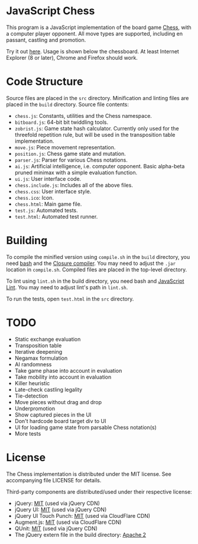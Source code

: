 # JavaScript Chess

This program is a JavaScript implementation of the board game [Chess](http://en.wikipedia.org/wiki/Chess), with a computer player opponent. All move types are supported, including en passant, castling and promotion.

Try it out [here](http://www.iki.fi/kbjorklu/chess/). Usage is shown below the chessboard. At least Internet Explorer (8 or later), Chrome and Firefox should work.

# Code Structure

Source files are placed in the `src` directory. Minification and linting files are placed in the `build` directory. Source file contents:

* `chess.js`: Constants, utilities and the Chess namespace.
* `bitboard.js`: 64-bit bit twiddling tools.
* `zobrist.js`: Game state hash calculator. Currently only used for the threefold repetition rule, but will be used in the transposition table implementation.
* `move.js`: Piece movement representation.
* `position.js`: Chess game state and mutation.
* `parser.js`: Parser for various Chess notations.
* `ai.js`: Artificial intelligence, i.e. computer opponent. Basic alpha-beta pruned minimax with a simple evaluation function.
* `ui.js`: User interface code.
* `chess.include.js`: Includes all of the above files.
* `chess.css`: User interface style.
* `chess.ico`: Icon.
* `chess.html`: Main game file.
* `test.js`: Automated tests.
* `test.html`: Automated test runner.

# Building

To compile the minified version using `compile.sh` in the `build` directory, you need [bash](http://git-scm.com/download/win) and the [Closure compiler](https://developers.google.com/closure/compiler/). You may need to adjust the `.jar` location in `compile.sh`. Compiled files are placed in the top-level directory.

To lint using `lint.sh` in the build directory, you need bash and [JavaScript Lint](http://www.javascriptlint.com/). You may need to adjust lint's path in `lint.sh`.

To run the tests, open `test.html` in the `src` directory.

# TODO

* Static exchange evaluation
* Transposition table
* Iterative deepening
* Negamax formulation
* AI randomness
* Take game phase into account in evaluation
* Take mobility into account in evaluation
* Killer heuristic
* Late-check castling legality
* Tie-detection
* Move pieces without drag and drop
* Underpromotion
* Show captured pieces in the UI
* Don't hardcode board target div to UI
* UI for loading game state from parsable Chess notation(s)
* More tests

# License

The Chess implementation is distributed under the MIT license. See accompanying file LICENSE for details.

Third-party components are distributed/used under their respective license:

* jQuery: [MIT](https://github.com/jquery/jquery/blob/master/MIT-LICENSE.txt) (used via jQuery CDN)
* jQuery UI: [MIT](https://github.com/jquery/jquery-ui/blob/master/MIT-LICENSE.txt) (used via jQuery CDN)
* jQuery UI Touch Punch: [MIT](https://github.com/furf/jquery-ui-touch-punch/blob/master/jquery.ui.touch-punch.min.js) (used via CloudFlare CDN)
* Augment.js: [MIT](https://github.com/olivernn/augment.js/blob/master/LICENSE) (used via CloudFlare CDN)
* QUnit: [MIT](https://github.com/jquery/qunit/blob/master/MIT-LICENSE.txt) (used via jQuery CDN)
* The jQuery extern file in the build directory: [Apache 2](http://www.apache.org/licenses/LICENSE-2.0)

